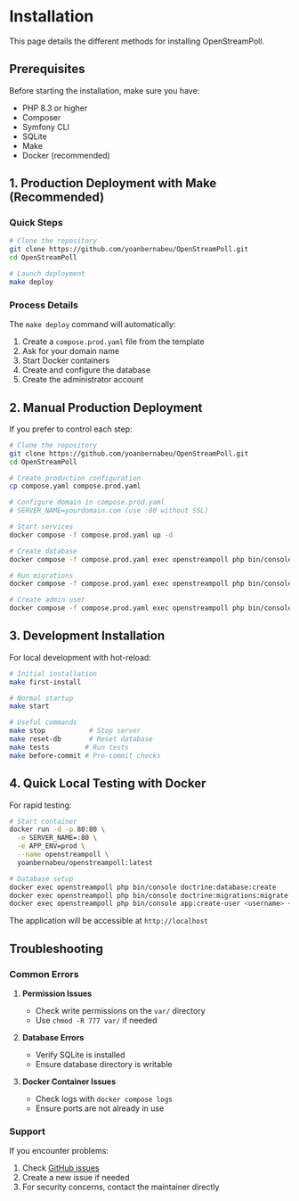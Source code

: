 # Installation

This page details the different methods for installing OpenStreamPoll.

## Prerequisites

Before starting the installation, make sure you have:

- PHP 8.3 or higher
- Composer
- Symfony CLI
- SQLite
- Make
- Docker (recommended)

## 1. Production Deployment with Make (Recommended)

### Quick Steps

```bash
# Clone the repository
git clone https://github.com/yoanbernabeu/OpenStreamPoll.git
cd OpenStreamPoll

# Launch deployment
make deploy
```

### Process Details

The `make deploy` command will automatically:

1. Create a `compose.prod.yaml` file from the template
2. Ask for your domain name
3. Start Docker containers
4. Create and configure the database
5. Create the administrator account

## 2. Manual Production Deployment

If you prefer to control each step:

```bash
# Clone the repository
git clone https://github.com/yoanbernabeu/OpenStreamPoll.git
cd OpenStreamPoll

# Create production configuration
cp compose.yaml compose.prod.yaml

# Configure domain in compose.prod.yaml
# SERVER_NAME=yourdomain.com (use :80 without SSL)

# Start services
docker compose -f compose.prod.yaml up -d

# Create database
docker compose -f compose.prod.yaml exec openstreampoll php bin/console doctrine:database:create

# Run migrations
docker compose -f compose.prod.yaml exec openstreampoll php bin/console doctrine:migrations:migrate --no-interaction

# Create admin user
docker compose -f compose.prod.yaml exec openstreampoll php bin/console app:create-user <username> <password>
```

## 3. Development Installation

For local development with hot-reload:

```bash
# Initial installation
make first-install

# Normal startup
make start

# Useful commands
make stop           # Stop server
make reset-db       # Reset database
make tests         # Run tests
make before-commit # Pre-commit checks
```

## 4. Quick Local Testing with Docker

For rapid testing:

```bash
# Start container
docker run -d -p 80:80 \
  -e SERVER_NAME=:80 \
  -e APP_ENV=prod \
  --name openstreampoll \
  yoanbernabeu/openstreampoll:latest

# Database setup
docker exec openstreampoll php bin/console doctrine:database:create
docker exec openstreampoll php bin/console doctrine:migrations:migrate --no-interaction
docker exec openstreampoll php bin/console app:create-user <username> <password>
```

The application will be accessible at `http://localhost`

## Troubleshooting

### Common Errors

1. **Permission Issues**
   - Check write permissions on the `var/` directory
   - Use `chmod -R 777 var/` if needed

2. **Database Errors**
   - Verify SQLite is installed
   - Ensure database directory is writable

3. **Docker Container Issues**
   - Check logs with `docker compose logs`
   - Ensure ports are not already in use

### Support

If you encounter problems:

1. Check [GitHub issues](https://github.com/yoanbernabeu/OpenStreamPoll/issues)
2. Create a new issue if needed
3. For security concerns, contact the maintainer directly
